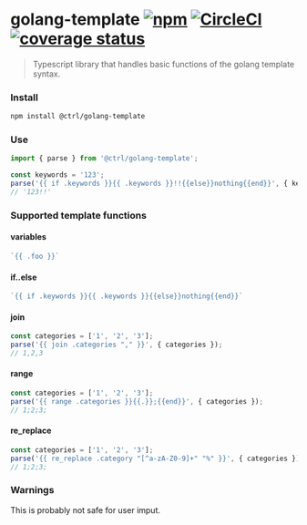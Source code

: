 # golang-template [![npm](https://img.shields.io/npm/v/@ctrl/golang-template.svg?maxAge=3600)](https://www.npmjs.com/package/@ctrl/golang-template) [![CircleCI](https://circleci.com/gh/TypeCtrl/golang-template.svg?style=svg)](https://circleci.com/gh/TypeCtrl/golang-template) [![coverage status](https://codecov.io/gh/typectrl/golang-template/branch/master/graph/badge.svg)](https://codecov.io/gh/typectrl/golang-template)

> Typescript library that handles basic functions of the golang template syntax.

### Install

```sh
npm install @ctrl/golang-template
```

### Use
```ts
import { parse } from '@ctrl/golang-template';

const keywords = '123';
parse('{{ if .keywords }}{{ .keywords }}!!{{else}}nothing{{end}}', { keywords });
// '123!!'
```

### Supported template functions

#### variables
```ts
`{{ .foo }}`
```

#### if..else
```ts
`{{ if .keywords }}{{ .keywords }}{{else}}nothing{{end}}`
```

#### join
```ts
const categories = ['1', '2', '3'];
parse('{{ join .categories "," }}', { categories });
// 1,2,3
```

#### range
```ts
const categories = ['1', '2', '3'];
parse('{{ range .categories }}{{.}};{{end}}', { categories });
// 1;2;3;
```

#### re_replace
```ts
const categories = ['1', '2', '3'];
parse('{{ re_replace .category "[^a-zA-Z0-9]+" "%" }}', { categories });
// 1;2;3;
```

### Warnings
This is probably not safe for user imput.
